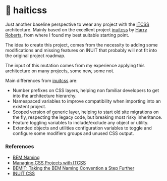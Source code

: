 # :pineapple: haiticss

Just another baseline perspective to wear any project with the [ITCSS](http://itcss.io/) architecture. Mainly based on the excellent project [inuitcss](https://github.com/inuitcss/inuitcss) by [Harry Roberts](https://csswizardry.com/), from where I found my best suitable starting point.

The idea to create this project, comes from the necessity to adding some modifications and missing features on INUIT that probably will not fit into the original project roadmap.

The input of this mutation comes from my experience applying this architecture on many projects, some new, some not.

Main differences from [inuitcss](https://github.com/inuitcss/inuitcss) are:

* Number prefixes on CSS layers, helping non familiar developers to get into the architecture hierarchy.
* Namespaced variables to improve compatibility when importing into an existent project.
* Scoped version of generic layer, helping to start old site migrations on the fly, respecting the legacy code, but breaking most risky inheritance.
* Feature toggling variables to include/exclude any object or utility.
* Extended objects and utilities configuration variables to toggle and configure some modifiers groups and unused CSS output.



### References

* [BEM Naming](http://getbem.com/naming/)
* [Managing CSS Projects with ITCSS](https://www.youtube.com/watch?v=1OKZOV-iLj4&feature=youtu.be)
* [BEMIT: Taking the BEM Naming Convention a Step Further](https://csswizardry.com/2015/08/bemit-taking-the-bem-naming-convention-a-step-further/)
* [INUIT CSS](https://github.com/inuitcss/inuitcss)